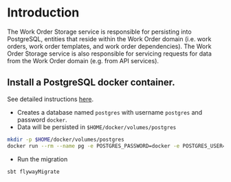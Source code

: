 # Introduction

The Work Order Storage service is responsible for persisting into PostgreSQL, entities that reside within the Work Order domain (i.e. work orders, work order templates, and work order dependencies). The Work Order Storage service is also responsible for servicing requests for data from the Work Order domain (e.g. from API services).

## Install a PostgreSQL docker container. 

See detailed instructions [here](https://hub.docker.com/_/postgres).

- Creates a database named `postgres` with username `postgres` and password `docker`. 
- Data will be persisted in `$HOME/docker/volumes/postgres`

```bash
mkdir -p $HOME/docker/volumes/postgres
docker run --rm --name pg -e POSTGRES_PASSWORD=docker -e POSTGRES_USER=postgres -e POSTGRES_DB=postgres -d -p 5432:5432 -v $HOME/docker/volumes/postgres:/var/lib/postgresql/data postgres
```

- Run the migration

```bash
sbt flywayMigrate
```
